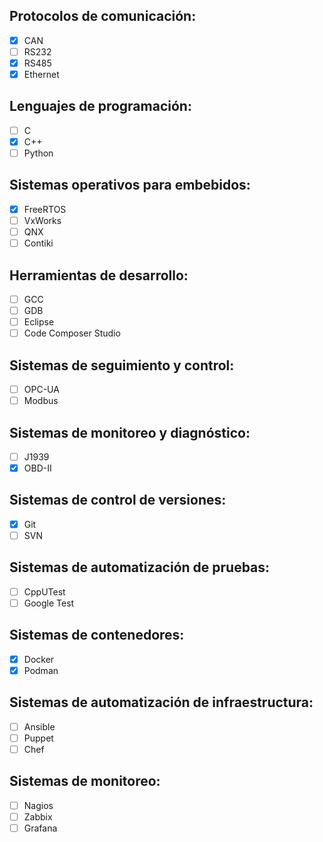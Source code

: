 ## Protocolos de comunicación:
- [x] CAN
- [ ] RS232
- [x] RS485
- [x] Ethernet

## Lenguajes de programación:
- [ ] C
- [x] C++
- [ ] Python

## Sistemas operativos para embebidos:
- [x] FreeRTOS
- [ ] VxWorks
- [ ] QNX
- [ ] Contiki

## Herramientas de desarrollo:
- [ ] GCC
- [ ] GDB
- [ ] Eclipse
- [ ] Code Composer Studio

## Sistemas de seguimiento y control:
- [ ] OPC-UA
- [ ] Modbus

## Sistemas de monitoreo y diagnóstico:
- [ ] J1939
- [x] OBD-II

## Sistemas de control de versiones:
- [x] Git
- [ ] SVN

## Sistemas de automatización de pruebas:
- [ ] CppUTest
- [ ] Google Test

## Sistemas de contenedores:
- [x] Docker
- [x] Podman

## Sistemas de automatización de infraestructura:
- [ ] Ansible
- [ ] Puppet
- [ ] Chef

## Sistemas de monitoreo:
- [ ] Nagios
- [ ] Zabbix
- [ ] Grafana
